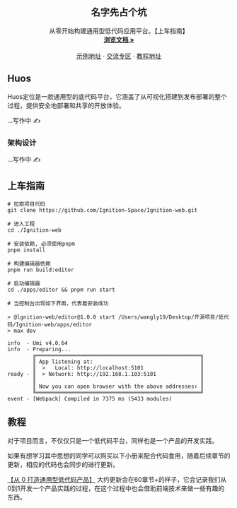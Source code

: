 <!-- 项目logo -->
<br />
<div align="center" id="top">
  <a href="https://github.com/moyu-developer/moyu-caster-fiber">
    
  </a>

  <h2 align="center">名字先占个坑</h2>

  <p align="center">
    从零开始构建通用型低代码应用平台。【上车指南】
    <br />
    <a href=""><strong>浏览文档 »</strong></a>
    <br />
    <br />
    <a href="">示例地址</a>
    ·
    <a href="">交流专区</a>
    ·
    <a href="">教程地址</a>
  </p>
</div>

## Huos

Huos定位是一款通用型的底代码平台，它涵盖了从可视化搭建到发布部署的整个过程，提供安全地部署和共享的开放体验。

...写作中  ✍️

### 架构设计

...写作中  ✍️

## 上车指南

```shell
# 拉取项目代码
git clone https://github.com/Ignition-Space/Ignition-web.git

# 进入工程
cd ./Ignition-web

# 安装依赖, 必须使用pnpm
pnpm install

# 构建编辑器依赖
pnpm run build:editor

# 启动编辑器
cd ./apps/editor && pnpm run start

# 当控制台出现如下界面，代表着安装成功

> @lgnition-web/editor@1.0.0 start /Users/wangly19/Desktop/开源项目/低代码/Ignition-web/apps/editor
> max dev

info  - Umi v4.0.64
info  - Preparing...
        ╔════════════════════════════════════════════════════╗
        ║ App listening at:                                  ║
        ║  >   Local: http://localhost:5101                  ║
ready - ║  > Network: http://192.168.1.103:5101              ║
        ║                                                    ║
        ║ Now you can open browser with the above addresses↑ ║
        ╚════════════════════════════════════════════════════╝
event - [Webpack] Compiled in 7375 ms (5433 modules)

```


## 教程

对于项目而言，不仅仅只是一个低代码平台，同样也是一个产品的开发实践。

如果有想学习其中思想的同学可以购买以下小册来配合代码食用，随着后续章节的更新，相应的代码也会同步的进行更新。

[【从 0 打造通用型低代码产品】](https://juejin.cn/book/6918979822425210891) 大约更新会在60章节+的样子，它会记录我们从0到1开发一个产品实践的过程，在这个过程中也会借助前端技术来做一些有趣的东西。